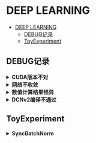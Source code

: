 # DEEP LEARNING

- [DEEP LEARNING](#deep-learning)
  - [DEBUG记录](#debug记录)
  - [ToyExperiment](#toyexperiment)

## DEBUG记录

<details>
<summary><b>CUDA版本不对</b></summary>

> 提示：`nvcc fatal`

首先用`nvcc -V`查看，发现不是想要的10.1版本。注意，这和`nvidia-smi`查看的可能不一致，前者才是真实的。

编辑变量：`vim ~/.bashrc`，加入以下内容：

```bash
export PATH="/usr/local/cuda-10.1/bin:$PATH"
export LD_LIBRARY_PATH="/usr/lcoal/cuda-10.1/lib64:$LD_LIBRARY_PATH"
```

`source ~/.bashrc`即可。

> 提示：`not compiled with GPU support`

[[参考]](https://zhuanlan.zhihu.com/p/93278639)

用`conda install pytorch torchvision cudatoolkit=10.1 -c pytorch`来安装。一定要指定`pytorch`频道，否则找不到，或者版本有问题。

（强烈推荐）或者用PT官网提供的pip安装指令安装。注意指定cuda版本号。例如：`pip install torch==1.6.0+cu101 torchvision==0.7.0+cu101 -f https://download.pytorch.org/whl/torch_stable.html`

如果提示nvidia driver太老，安装支持当前CUDA的最新driver即可，不要轻易动CUDA。

</details>

<details>
<summary><b>网络不收敛</b></summary>

> 损失值一直非常大。

- 最后一层不加激活函数。
- 对于深层网路，residual很重要。

</details>

<details>
<summary><b>数值计算结果怪异</b></summary>

> 自己写的PSNR计算函数，输入两幅图像后PSNR计算结果异常。

输入图像数据类型为`np.uint8`。自写程序未将数据类型转换为float，而是直接进行了计算。

例如，在计算`100-200=-100`时，会得到`+156`，显然是不对的。

</details>

<details>
<summary><b>DCNv2编译不通过</b></summary>

> 不兼容高版本pytorch。

[[ref]](https://github.com/open-mmlab/mmediting/issues/84)

</details>

## ToyExperiment

<details>
<summary><b>SyncBatchNorm</b></summary>

> 环境

- Ubuntu 20.04
- CUDA 10.1
- PyTorch 1.16

> 背景

BN是在每一层CNN处理前对数据的白化处理。BN首先对数据归一化至零均值、1方差，然后进行仿射变换（参数是可学的，保证网络的学习能力不因暴力白化受损）。

BN2D是在每一个C上单独操作的（有多少C，就有多少套仿射变换参数），即归一化用的均值和方差是从`(B H W)`上获取的。

在早期的实现中，BN并未考虑多卡并行问题。即，每张卡上的BN参数是不同的，且统计量也是根据当前卡上的mini-batch统计得到。当bs较大时，这没什么问题。

> 实验

```python3
import torch.nn as nn
import torch


class ToyModel(nn.Module):
    def __init__(self):
        super().__init__()
        # BN is applied on each channel separately
        self.bn = nn.BatchNorm2d(num_features=2)

    def forward(self, x):
        return self.bn(x)

toy_model = ToyModel()

loss_fn = nn.MSELoss()
optimizer = torch.optim.Adam(toy_model.parameters(), lr=1e-3)


for i in range(1000):
    toy_model.train()
    input = torch.randn(2, 2, 2, 2)
    raw = input / 2.
    output = toy_model(input)  # BN is applied on this (B C H W) tensor

    print(input)
    print(output * toy_model.bn.running_mean + toy_model.bn.running_var)

    loss = loss_fn(output, raw)
    optimizer.zero_grad()
    loss.backward()
    optimizer.step()

    toy_model.eval()
    with torch.no_grad():
        print(torch.mean(input[:,0,...]), torch.std(input[:,0,...]))
        print(torch.mean(output[:,0,...]), torch.std(output[:,0,...]))
        for name, param in toy_model.named_parameters():
            if param.requires_grad:
                print(name, param.data[0])

    print(f'> {i}: {loss.item()}\n')
```

未完成。

</details>
